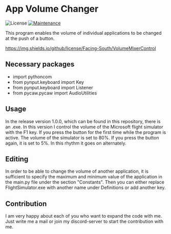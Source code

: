 # App Volume Changer

![License](https://img.shields.io/github/license/Facing-South/VolumeMixerControl) [![Maintenance](https://img.shields.io/badge/Maintained%3F-yes-green.svg)](https://GitHub.com/Naereen/StrapDown.js/graphs/commit-activity)

This program enables the volume of individual applications to be changed at the push of a button.

https://img.shields.io/github/license/Facing-South/VolumeMixerControl

## Necessary packages
- import pythoncom
- from pynput.keyboard import Key
- from pynput.keyboard import Listener
- from pycaw.pycaw import AudioUtilities

## Usage
In the release version 1.0.0, which can be found in this repository, there is an .exe. In this version I control the volume of the Microsoft flight simulator with the F1 key. If you press the button for the first time while the program is active. The volume of the simulator is set to 80%. If you press the button again, it is set to 5%. In this rhythm it goes on alternately.

## Editing
In order to be able to change the volume of another application, it is sufficient to specify the maximum and minimum value of the application in the main.py file under the section "Constants". Then you can either replace FlightSimulator.exe with another name under Definitions or add another key.

## Contribution
I am very happy about each of you who want to expand the code with me. Just write me a mail or join my discord-server to start the contribution with me.
